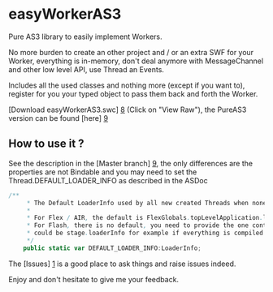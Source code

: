 easyWorkerAS3
==========

Pure AS3 library to easily implement Workers.

No more burden to create an other project and / or an extra SWF for your Worker,
everything is in-memory, don't deal anymore with MessageChannel and other low level API, use Thread an Events.

Includes all the used classes and nothing more (except if you want to),
register for you your typed object to pass them back and forth the Worker.

[Download easyWorkerAS3.swc] [8] (Click on "View Raw"), the PureAS3 version can be found [here] [9]

How to use it ?
----

See the description in the [Master branch] [9], the only differences are the properties are not Bindable 
and you may need to set the Thread.DEFAULT_LOADER_INFO as described in the ASDoc
```ActionScript
/**
     * The Default LoaderInfo used by all new created Threads when none is provided to its constructor.
     *
     * For Flex / AIR, the default is FlexGlobals.topLevelApplication.loaderInfo
     * For Flash, there is no default, you need to provide the one containing this easyWorker library and your runnables,
     * could be stage.loaderInfo for example if everything is compiled in the same application.
     */
    public static var DEFAULT_LOADER_INFO:LoaderInfo;
```

The [Issues] [1] is a good place to ask things and raise issues indeed.

[1]:https://github.com/doublefx/easyWorker/issues
[8]:https://github.com/doublefx/easyWorker/blob/PureAS3/debug/easyWorkerAS3.swc
[9]:https://github.com/doublefx/easyWorker

Enjoy and don't hesitate to give me your feedback.
